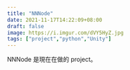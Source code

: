 ```yaml
---
title: "NNNode"
date: 2021-11-17T14:22:09+08:00
draft: false
image: https://i.imgur.com/dVY5HyZ.jpg
tags: ["project","python","Unity"]
---
```


NNNode 是現在在做的 project。